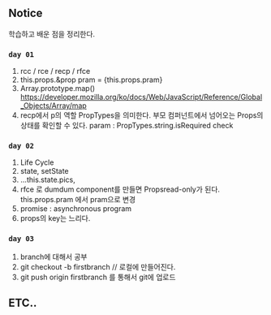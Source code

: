 ## Notice

학습하고 배운 점을 정리한다. 

### `day 01`
01. rcc / rce / recp / rfce
02. this.props.&prop
pram = {this.props.pram}
03. Array.prototype.map()
https://developer.mozilla.org/ko/docs/Web/JavaScript/Reference/Global_Objects/Array/map
04. recp에서 p의 역할
PropTypes을 의미한다. 부모 컴퍼넌트에서 넘어오는 Props의 상태를 확인할 수 있다. 
param : PropTypes.string.isRequired check 

### `day 02`
01. Life Cycle
02. state, setState
03. ...this.state.pics,
04. rfce 로 dumdum component를 만들면
Propsread-only가 된다. this.props.pram 에서 pram으로 변경
05. promise : asynchronous program
06. props의 key는 느리다.

### `day 03`
01. branch에 대해서 공부
02. git checkout -b firstbranch // 로컬에 만들어진다.
03. git push origin firstbranch 를 통해서 git에 업로드



## ETC..

